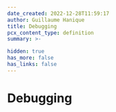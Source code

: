 ```yaml
---
date_created: 2022-12-28T11:59:17
author: Guillaume Hanique
title: Debugging
pcx_content_type: definition
summary: >-

hidden: true
has_more: false
has_links: false
---
```


# Debugging

